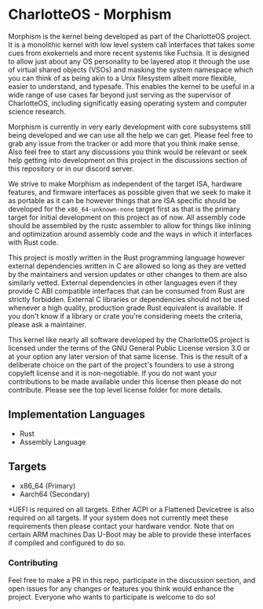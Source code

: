 # CharlotteOS - Morphism

Morphism is the kernel being developed as part of the CharlotteOS project. It is a monolithic kernel with low level system call interfaces that takes some
cues from exokernels and more recent systems like Fuchsia. It is designed to allow just about any OS personality to be layered atop it through the use of virtual shared objects (VSOs) and masking the system namespace which you can think of as being akin to a Unix filesystem albeit more flexible, easier to understand, and typesafe. This enables the kernel to be useful in a wide range of use cases far beyond just serving as the supervisor of CharlotteOS, including significatly easing
operating system and computer science research.

Morphism is currently in very early development with core subsystems still being developed and we can use all the help we can get. Please feel free to grab
any issue from the tracker or add more that you think make sense. Also feel free to start any discussions you think would be relevant or seek help getting
into development on this project in the discussions section of this repository or in our discord server.

We strive to make Morphism as independent of the target ISA, hardware features, and firmware interfaces as possible given that we seek to make it as portable as it can be however things that are ISA specific should be developed for the `x86_64-unknown-none` target first as that is the primary target for initial development on this project as of now. All assembly code should be assembled by the rustc assembler to allow for things like inlining and optimization around assembly code and the ways in which it interfaces with Rust code.

This project is mostly written in the Rust programming language however external dependencies written in C are allowed so long as they are vetted by the maintainers and version updates or other changes to them are also similarly vetted. External dependencies in other languages even if they provide C ABI compatible interfaces that can be consumed from Rust are strictly forbidden. External C libraries or dependencies should not be used whenever a high quality, production grade Rust equivalent is available. If you don't know if a library or crate you're considering meets the criteria, please ask a maintainer.

This kernel like nearly all software developed by the CharlotteOS project is licensed under the terms of the GNU General Public License version 3.0 or at your option any later version of that same license. This is the result of a deliberate choice on the part of the project's founders to use a strong copyleft license and it is non-negotiable. If you do not want your contributions to be made available under this license then please do not contribute. Please see the top level license folder for more details.

## Implementation Languages

- Rust
- Assembly Language

## Targets

- x86_64 (Primary)
- Aarch64 (Secondary)

*UEFI is required on all targets. Either ACPI or a Flattened Devicetree is also required on all targets. If your system does not currently meet these requirements then please contact your hardware vendor.
Note that on certain ARM machines Das U-Boot may be able to provide these interfaces if compiled and configured to do so.

### Contributing

Feel free to make a PR in this repo, participate in the discussion section, and open issues for any changes or features
you think would enhance the project. Everyone who wants to participate is welcome to do so!
